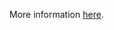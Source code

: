 More information [here](https://docs.prismacloud.io/en/enterprise-edition/policy-reference/azure-policies/azure-iam-policies/ensure-azure-windows-vm-enables-encryption).
